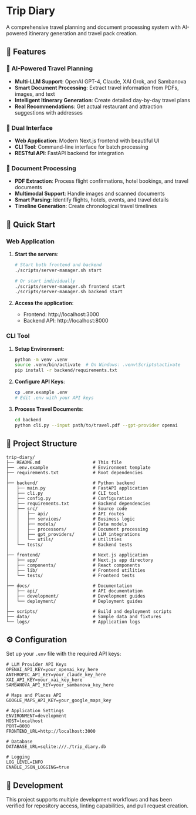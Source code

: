 # Trip Diary

A comprehensive travel planning and document processing system with AI-powered itinerary generation and travel pack creation.

## 🌟 Features

### 🤖 AI-Powered Travel Planning
- **Multi-LLM Support**: OpenAI GPT-4, Claude, XAI Grok, and Sambanova
- **Smart Document Processing**: Extract travel information from PDFs, images, and text
- **Intelligent Itinerary Generation**: Create detailed day-by-day travel plans
- **Real Recommendations**: Get actual restaurant and attraction suggestions with addresses

### 🎯 Dual Interface
- **Web Application**: Modern Next.js frontend with beautiful UI
- **CLI Tool**: Command-line interface for batch processing
- **RESTful API**: FastAPI backend for integration

### 📄 Document Processing
- **PDF Extraction**: Process flight confirmations, hotel bookings, and travel documents
- **Multimodal Support**: Handle images and scanned documents
- **Smart Parsing**: Identify flights, hotels, events, and travel details
- **Timeline Generation**: Create chronological travel timelines

## 🚀 Quick Start

### Web Application

1. **Start the servers**:
   ```bash
   # Start both frontend and backend
   ./scripts/server-manager.sh start

   # Or start individually
   ./scripts/server-manager.sh frontend start
   ./scripts/server-manager.sh backend start
   ```

2. **Access the application**:
   - Frontend: http://localhost:3000
   - Backend API: http://localhost:8000

### CLI Tool

1. **Setup Environment**:
   ```bash
   python -m venv .venv
   source .venv/bin/activate  # On Windows: .venv\Scripts\activate
   pip install -r backend/requirements.txt
   ```

2. **Configure API Keys**:
   ```bash
   cp .env.example .env
   # Edit .env with your API keys
   ```

3. **Process Travel Documents**:
   ```bash
   cd backend
   python cli.py --input path/to/travel.pdf --gpt-provider openai
   ```

## 📁 Project Structure

```
trip-diary/
├── README.md                    # This file
├── .env.example                 # Environment template
├── requirements.txt             # Root dependencies
│
├── backend/                     # Python backend
│   ├── main.py                  # FastAPI application
│   ├── cli.py                   # CLI tool
│   ├── config.py                # Configuration
│   ├── requirements.txt         # Backend dependencies
│   ├── src/                     # Source code
│   │   ├── api/                 # API routes
│   │   ├── services/            # Business logic
│   │   ├── models/              # Data models
│   │   ├── processors/          # Document processing
│   │   ├── gpt_providers/       # LLM integrations
│   │   └── utils/               # Utilities
│   └── tests/                   # Backend tests
│
├── frontend/                    # Next.js application
│   ├── app/                     # Next.js app directory
│   ├── components/              # React components
│   ├── lib/                     # Frontend utilities
│   └── tests/                   # Frontend tests
│
├── docs/                        # Documentation
│   ├── api/                     # API documentation
│   ├── development/             # Development guides
│   └── deployment/              # Deployment guides
│
├── scripts/                     # Build and deployment scripts
├── data/                        # Sample data and fixtures
└── logs/                        # Application logs
```

## ⚙️ Configuration

Set up your `.env` file with the required API keys:

```env
# LLM Provider API Keys
OPENAI_API_KEY=your_openai_key_here
ANTHROPIC_API_KEY=your_claude_key_here
XAI_API_KEY=your_xai_key_here
SAMBANOVA_API_KEY=your_sambanova_key_here

# Maps and Places API
GOOGLE_MAPS_API_KEY=your_google_maps_key

# Application Settings
ENVIRONMENT=development
HOST=localhost
PORT=8000
FRONTEND_URL=http://localhost:3000

# Database
DATABASE_URL=sqlite:///./trip_diary.db

# Logging
LOG_LEVEL=INFO
ENABLE_JSON_LOGGING=true
```

## 🔧 Development

This project supports multiple development workflows and has been verified for repository access, linting capabilities, and pull request creation.
